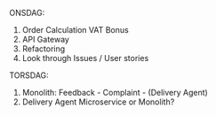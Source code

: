 ONSDAG:
1. Order Calculation VAT Bonus
2. API Gateway
3. Refactoring
4. Look through Issues / User stories

TORSDAG:
1. Monolith: Feedback - Complaint - (Delivery Agent)
2. Delivery Agent Microservice or Monolith?